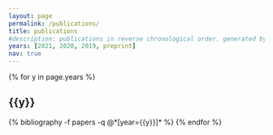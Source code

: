 ```yaml
---
layout: page
permalink: /publications/
title: publications
#description: publications in reverse chronological order. generated by jekyll-scholar.
years: [2021, 2020, 2019, preprint]
nav: true
---
```


<div class="publications">

{% for y in page.years %}
  <h2 class="year">{{y}}</h2>
  {% bibliography -f papers -q @*[year={{y}}]* %}
{% endfor %}

</div>
